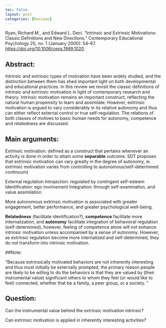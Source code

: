 ```yaml
---
toc: false
layout: post
categories: [Reviews]
---
```


Ryan, Richard M., and Edward L. Deci. “Intrinsic and Extrinsic Motivations: Classic Definitions and New Directions.” Contemporary Educational Psychology 25, no. 1 (January 2000): 54–67. https://doi.org/10.1006/ceps.1999.1020.

## Abstract:

Intrinsic and extrinsic types of motivation have been widely studied, and the distinction between them has shed important light on both developmental and educational practices. In this review we revisit the classic definitions of intrinsic and extrinsic motivation in light of contemporary research and theory. Intrinsic motivation remains an important construct, reflecting the natural human propensity to learn and assimilate. However, extrinsic motivation is argued to vary considerably in its relative autonomy and thus can either reflect external control or true self-regulation. The relations of both classes of motives to basic human needs for autonomy, competence and relatedness are discussed.

## Main arguments:

Extrinsic motivation: defined as a construct that pertains whenever an activity is done in order to attain some **separable** outcome. SDT proposes that extrinsic motivation can vary greatly in the degree of autonomy, ie. extrinsic motivation varies from controlling to autonomous/self-determined continuum)

External regulation
Introjection: regulated by contingent self-esteem
Identification: ego involvement
Integration: through self-examination, and value assimilation

More autonomous extrinsic motivation is associated with greater engagement, better performance, and greater psychological well-being.

**Relatedness** (facilitate identification?), **competence** facilitate more internalization, and **autonomy** facilitate integration of behavioral regulation (self-determined), however, feeling of competence alone will not enhance intrinsic motivation unless accompanied by a sense of autonomy. However, as extrinsic regulation become more internalized and self-determined, they do not transform into intrinsic motivation.




##Note:

"Because extrinsically motivated behaviors are not inherently interesting and thus must initially be externally prompted, the primary reason people are likely to be willing to do the behaviors is that they are valued by (their instrumental value) significant others to whom they feel (or would like to feel) connected, whether that be a family, a peer group, or a society. "

## Question:

Can the instrumental value behind the extrinsic motivation intrinsic?

Can extrinsic motivation is applied in inherently interesting activities?








